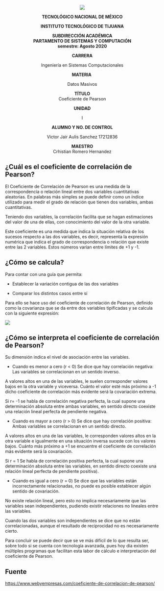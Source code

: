 <div align="center">

![](https://lh3.googleusercontent.com/-IEsfrMJgfZWcgQvijziLP4VCtbFd52tA7nN7aWssI-npcdgVJNj0m6XZAo2Izq7Tn0MbaEorcLYJd-h9S6PyrPj_eXV-EKdfjdfxD6Ziv_EgPgFoWO3G1f9peWAjoNALhfjtd9e)

**TECNOLÓGICO NACIONAL DE MÉXICO**

**INSTITUTO TECNOLÓGICO DE TIJUANA**

**SUBDIRECCIÓN ACADÉMICA** \
**PARTAMENTO DE SISTEMAS Y COMPUTACIÓN**\
**semestre: Agosto 2020**

**CARRERA**

Ingeniería en Sistemas Computacionales

**MATERIA** 

Datos Masivos

**TÍTULO**\
Coeficiente de Pearson

**UNIDAD**

I

**ALUMNO Y NO. DE CONTROL**

Victor Jair Aulis Sanchez 17212836

**MAESTRO**\
Crhistian Romero Hernandez

</div>

¿Cuál es el coeficiente de correlación de Pearson?
--------------------------------------------------

El Coeficiente de Correlación de Pearson es una medida de la correspondencia o relación lineal entre dos variables cuantitativas aleatorias. En palabras más simples se puede definir como un índice utilizado para medir el grado de relación que tienen dos variables, ambas cuantitativas.

Teniendo dos variables, la correlación facilita que se hagan estimaciones del valor de una de ellas, con conocimiento del valor de la otra variable.

Este coeficiente es una medida que indica la situación relativa de los sucesos respecto a las dos variables, es decir, representa la expresión numérica que indica el grado de correspondencia o relación que existe entre las 2 variables. Estos números varían entre límites de +1 y -1.

¿Cómo se calcula?
-----------------

Para contar con una guía que permita:

-   Establecer la variación contigua de las dos variables

-   Comparar los distintos casos entre sí

Para ello se hace uso del coeficiente de correlación de Pearson, definido como la covarianza que se da entre dos variables tipificadas y se calcula con la siguiente expresión:

![](https://lh6.googleusercontent.com/tL8OrJfhhQjTk6l8b8cNa4IVhzF6wh5QuUGqOE8RAL7F1CB53r_y0FExnvDZ9DNkPWsvz4iqK6lgnYVtJnMct2hpUZU6AnIw_pBfdGTbI8DrOcAXH0otfudutakYvSmFp74OTUNS)

¿Cómo se interpreta el coeficiente de correlación de Pearson?
-------------------------------------------------------------

Su dimensión indica el nivel de asociación entre las variables.

-   Cuando es menor a cero (r < 0) Se dice que hay correlación negativa: Las variables se correlacionan en un sentido inverso.

A valores altos en una de las variables, le suelen corresponder valores bajos en la otra variable y viceversa. Cuánto el valor esté más próximo a -1 dicho coeficiente de correlación más evidente será la covariación extrema.

Si r= -1 se habla de correlación negativa perfecta, la cual supone una determinación absoluta entre ambas variables, en sentido directo coexiste una relación lineal perfecta de pendiente negativa.

-   Cuando es mayor a cero (r > 0) Se dice que hay correlación positiva: Ambas variables se correlacionan en un sentido directo.

A valores altos en una de las variables, le corresponden valores altos en la otra variable e igualmente en una situación inversa sucede con los valores bajos. Cuánto más próximo a +1 se encuentre el coeficiente de correlación más evidente será la covariación.

Si r = 1 Se habla de correlación positiva perfecta, la cual supone una determinación absoluta entre las variables, en sentido directo coexiste una relación lineal perfecta de pendiente positiva).

-   Cuando es igual a cero (r = 0) Se dice que las variables están incorrectamente relacionadas, no puede es posible establecer algún sentido de covariación.

No existe relación lineal, pero esto no implica necesariamente que las variables sean independientes, pudiendo existir relaciones no lineales entre las variables.

Cuando las dos variables son independientes se dice que no están correlacionadas, aunque el resultado de reciprocidad no es necesariamente cierto.

Para concluir se puede decir que se ve más difícil de lo que resulta ser, sobre todo si se cuenta con tecnología avanzada, pues hoy día existen múltiples programas que facilitan esta labor de cálculo e interpretación del coeficiente de Pearson.

Fuente
-------------------------------------------------------------

https://www.webyempresas.com/coeficiente-de-correlacion-de-pearson/
